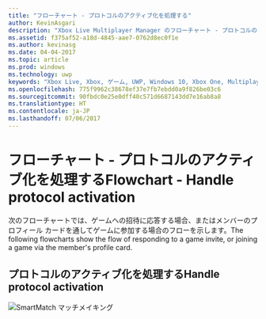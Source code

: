 ```yaml
---
title: "フローチャート - プロトコルのアクティブ化を処理する"
author: KevinAsgari
description: "Xbox Live Multiplayer Manager のフローチャート - プロトコルのアクティブ化を処理します。"
ms.assetid: f375af52-a18d-4845-aae7-0762d8ec0f1e
ms.author: kevinasg
ms.date: 04-04-2017
ms.topic: article
ms.prod: windows
ms.technology: uwp
keywords: "Xbox Live, Xbox, ゲーム, UWP, Windows 10, Xbox One, Multiplayer Manager, フローチャート"
ms.openlocfilehash: 775f9962c38678ef37e7fb7ebdd0a9f826be03c6
ms.sourcegitcommit: 90fbdc0e25e0dff40c571d6687143dd7e16ab8a8
ms.translationtype: HT
ms.contentlocale: ja-JP
ms.lasthandoff: 07/06/2017
---
```

# <a name="flowchart---handle-protocol-activation"></a><span data-ttu-id="8b967-104">フローチャート - プロトコルのアクティブ化を処理する</span><span class="sxs-lookup"><span data-stu-id="8b967-104">Flowchart - Handle protocol activation</span></span>

<span data-ttu-id="8b967-105">次のフローチャートでは、ゲームへの招待に応答する場合、またはメンバーのプロフィール カードを通してゲームに参加する場合のフローを示します。</span><span class="sxs-lookup"><span data-stu-id="8b967-105">The following flowcharts show the flow of responding to a game invite, or joining a game via the member's profile card.</span></span>

## <a name="handle-protocol-activation"></a><span data-ttu-id="8b967-106">プロトコルのアクティブ化を処理する</span><span class="sxs-lookup"><span data-stu-id="8b967-106">Handle protocol activation</span></span>

![SmartMatch マッチメイキング](../../../images/multiplayer/mpm-on-activation.png)
